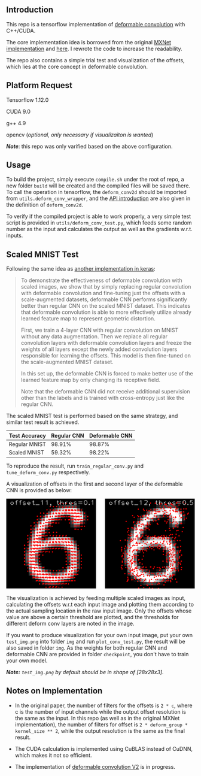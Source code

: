 ## Introduction
This repo is a tensorflow implementation of [deformable convolution](https://arxiv.org/abs/1703.06211) with C++/CUDA.
 
The core implementation idea is borrowed from the original [MXNet implementation](https://github.com/msracver/Deformable-ConvNets)
and [here](https://github.com/Zardinality/TF-deformable-conv). I rewrote the code to increase the readability. 

The repo also contains a simple trial test and visualization of the offsets, which lies at the core concept in deformable convolution.

## Platform Request
Tensorflow 1.12.0

CUDA 9.0

g++ 4.9

opencv (_optional, only necessary if visualizaiton is wanted_)

_**Note**_: this repo was only varified based on the above configuration. 

## Usage
To build the project, simply execute `compile.sh` under the root of repo, a new folder `build` will be created 
and the compiled files will be saved there. To call the operation in tensorflow, the `deform_conv2d` should be imported from
 `utils.deform_conv_wrapper`, and the [API introduction](https://github.com/SUZhaoyu/deform_conv_tensorflow/blob/193334b19dcee6b79e4a3c43752c5360af3f1040/utils/deform_conv_wrapper.py#L11) 
are also given in the definition of `deform_conv2d`.

To verify if the compiled project is able to work properly, a very simple test script is provided in `utils/deform_conv_test.py`, 
which feeds some random number as the input and calculates the output as well as the gradients w.r.t. inputs.

## Scaled MNIST Test
Following the same idea as [another implementation in keras](https://github.com/kastnerkyle/deform-conv):
> To demonstrate the effectiveness of deformable convolution with scaled images, we show that by simply replacing regular 
convolution with deformable convolution and fine-tuning just the offsets with a scale-augmented datasets, deformable CNN 
performs significantly better than regular CNN on the scaled MNIST dataset. This indicates that deformable convolution is 
able to more effectively utilize already learned feature map to represent geometric distortion.
>
> First, we train a 4-layer CNN with regular convolution on MNIST without any data augmentation. Then we replace all 
regular convolution layers with deformable convolution layers and freeze the weights of all layers except the newly added 
convolution layers responsible for learning the offsets. This model is then fine-tuned on the scale-augmented MNIST dataset.
>
> In this set up, the deformable CNN is forced to make better use of the learned feature map by only changing its receptive field.
>
> Note that the deformable CNN did not receive additional supervision other than the labels and is trained with cross-entropy 
just like the regular CNN.

The scaled MNIST test is performed based on the same strategy, and similar test result is achieved.

| Test Accuracy | Regular CNN | Deformable CNN |
| --- | --- | --- |
| Regular MNIST | 98.91% | 98.87% |
| Scaled MNIST | 59.32% | 98.22% |

To reproduce the result, run `train_regular_conv.py` and `tune_deform_conv.py` respectively.

A visualization of offsets in the first and second layer of the deformable CNN is provided as below:

![](img/offset_viz.gif)

The visualization is achieved by feeding multiple scaled images as input, calculating the offsets w.r.t each input image 
and plotting them according to the actual sampling location in the raw input image. Only the offsets whose value are above 
a certain threshold are plotted, and the thresholds for different deform conv layers are noted in the image.

If you want to produce visualization for your own input image, put your own `test_img.png` into folder `img` and run 
`plot_conv_test.py`, the result will be also saved in folder `img`. As the weights for both regular CNN and deformable CNN
are provided in folder `checkpoint`, you don't have to train your own model. 

_**Note:** `test_img.png` by default should be in shape of [28x28x3]._

## Notes on Implementation

-  In the original paper, the number of filters for the offsets is `2 * c`, where c is the number of input channels while 
the output offset resolution is the same as the input. In this repo (as well as in the original MXNet implementation), 
the number of filters for offset is `2 * deform_group * kernel_size ** 2`, while the output resolution is the same as 
the final result. 

- The CUDA calculation is implemented using CuBLAS instead of CuDNN, which makes it not so efficient.

- The implementation of [deformable convolution V2](https://arxiv.org/abs/1811.11168) is in progress.